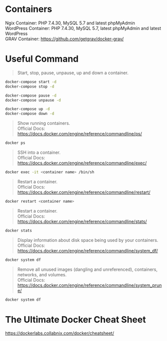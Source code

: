 # Containers

Ngix Container: PHP 7.4.30, MySQL 5.7 and latest phpMyAdmin\
WordPress Container: PHP 7.4.30, MySQL 5.7, latest phpMyAdmin and latest WordPress\
GRAV Container: https://github.com/getgrav/docker-grav/

# Useful Command


> Start, stop, pause, unpause, up and down a container.
```bash
docker-compose start -d
docker-compose stop -d

docker-compose pause -d
docker-compose unpause -d

docker-compose up -d
docker-compose down -d
```


> Show running containers.\
Official Docs: https://docs.docker.com/engine/reference/commandline/ps/
```bash
docker ps
```


> SSH into a container.\
Official Docs: https://docs.docker.com/engine/reference/commandline/exec/
```bash
docker exec -it <container name> /bin/sh
```


> Restart a container.\
Official Docs: https://docs.docker.com/engine/reference/commandline/restart/
```bash
docker restart <container name>
```


> Restart a container.\
Official Docs: https://docs.docker.com/engine/reference/commandline/stats/
```bash
docker stats
```


> Display information about disk space being used by your containers.\
Official Docs: https://docs.docker.com/engine/reference/commandline/system_df/
```bash
docker system df
```


> Remove all unused images (dangling and unreferenced), containers, networks, and volumes.\
Official Docs: https://docs.docker.com/engine/reference/commandline/system_prune/
```bash
docker system df
```


# The Ultimate Docker Cheat Sheet
https://dockerlabs.collabnix.com/docker/cheatsheet/
